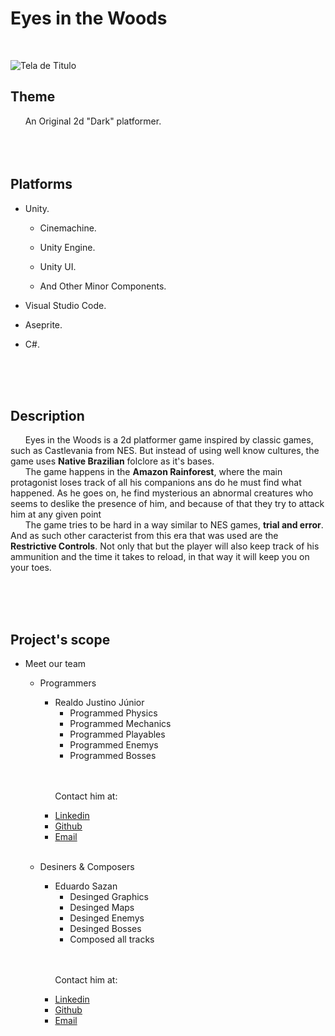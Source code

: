 

# Eyes in the Woods
<br>

![Tela de Titulo](https://github.com/Realdo-Justino/Projeto_Jogo_TCC/blob/main/Telas/Titulo/Animcao_titulo/Imagens/Inicial_Finalizando.png)

## Theme
   &nbsp;&nbsp;&nbsp;&nbsp;&nbsp;&nbsp;An Original 2d "Dark" platformer. 
<br>
<br>
<br>
<br>

## Platforms

   * Unity.

      * Cinemachine.

      * Unity Engine.

      * Unity UI.

      * And Other Minor Components.

   * Visual Studio Code.

   * Aseprite.

   * C#.

<br>
<br>
<br>

## Description

   &nbsp;&nbsp;&nbsp;&nbsp;&nbsp;&nbsp;Eyes in the Woods is a 2d platformer game inspired by classic games, such as Castlevania from NES. But instead of using well know cultures, the game uses **Native Brazilian** folclore as it's bases.
   <br>
   &nbsp;&nbsp;&nbsp;&nbsp;&nbsp;&nbsp;The game happens in the **Amazon Rainforest**, where the main protagonist loses track of all his companions ans do he must find what happened. As he goes on, he find mysterious an abnormal creatures who seems to deslike the presence of him, and because of that they try to attack him at any given point 
   <br>
   &nbsp;&nbsp;&nbsp;&nbsp;&nbsp;&nbsp;The game tries to be hard in a way similar to NES games, **trial and error**. And as such other caracterist from this era that was used are the **Restrictive Controls**. Not only that but the player will also keep track of his ammunition and the time it takes to reload, in that way it will keep you on your toes.

<br>
<br>
<br>

## Project's scope

   * Meet our team
      * Programmers 
         * Realdo Justino Júnior 
            * Programmed Physics
            * Programmed Mechanics
            * Programmed Playables
            * Programmed Enemys
            * Programmed Bosses
            <br>
            <br>

         &nbsp;&nbsp;&nbsp;&nbsp;&nbsp;&nbsp;Contact him at: 
         * [Linkedin](https://www.linkedin.com/in/realdo-justino-0b6074222) 
         * [Github](https://github.com/Realdo-Justino)
         * [Email](https://www.realdojust@gmail.com)
         <br>
      * Desiners & Composers
         * Eduardo Sazan 
            * Desinged Graphics
            * Desinged Maps
            * Desinged Enemys
            * Desinged Bosses
            * Composed all tracks 
            <br>
            <br>

         &nbsp;&nbsp;&nbsp;&nbsp;&nbsp;&nbsp;Contact him at: 
         * [Linkedin](https://www.linkedin.com/in/eduardo-sazan-643a54213) 
         * [Github](https://github.com/Saz0n)
         * [Email](https://www.edusazan5@gmail.com)
<br>
<br>
<br>
